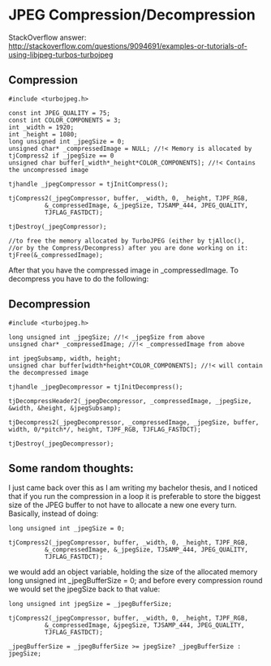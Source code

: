 JPEG Compression/Decompression
==============================


StackOverflow answer:
http://stackoverflow.com/questions/9094691/examples-or-tutorials-of-using-libjpeg-turbos-turbojpeg


Compression
-----------

```
#include <turbojpeg.h>

const int JPEG_QUALITY = 75;
const int COLOR_COMPONENTS = 3;
int _width = 1920;
int _height = 1080;
long unsigned int _jpegSize = 0;
unsigned char* _compressedImage = NULL; //!< Memory is allocated by tjCompress2 if _jpegSize == 0
unsigned char buffer[_width*_height*COLOR_COMPONENTS]; //!< Contains the uncompressed image

tjhandle _jpegCompressor = tjInitCompress();

tjCompress2(_jpegCompressor, buffer, _width, 0, _height, TJPF_RGB,
          &_compressedImage, &_jpegSize, TJSAMP_444, JPEG_QUALITY,
          TJFLAG_FASTDCT);

tjDestroy(_jpegCompressor);

//to free the memory allocated by TurboJPEG (either by tjAlloc(), 
//or by the Compress/Decompress) after you are done working on it:
tjFree(&_compressedImage);
```

After that you have the compressed image in _compressedImage. 
To decompress you have to do the following:

Decompression
-------------

```
#include <turbojpeg.h>

long unsigned int _jpegSize; //!< _jpegSize from above
unsigned char* _compressedImage; //!< _compressedImage from above

int jpegSubsamp, width, height;
unsigned char buffer[width*height*COLOR_COMPONENTS]; //!< will contain the decompressed image

tjhandle _jpegDecompressor = tjInitDecompress();

tjDecompressHeader2(_jpegDecompressor, _compressedImage, _jpegSize, &width, &height, &jpegSubsamp);

tjDecompress2(_jpegDecompressor, _compressedImage, _jpegSize, buffer, width, 0/*pitch*/, height, TJPF_RGB, TJFLAG_FASTDCT);

tjDestroy(_jpegDecompressor);
```

Some random thoughts:
---------------------

I just came back over this as I am writing my bachelor thesis, 
and I noticed that if you run the compression in a loop it is preferable 
to store the biggest size of the JPEG buffer to not have to allocate a 
new one every turn. Basically, instead of doing:

```
long unsigned int _jpegSize = 0;

tjCompress2(_jpegCompressor, buffer, _width, 0, _height, TJPF_RGB,
          &_compressedImage, &_jpegSize, TJSAMP_444, JPEG_QUALITY,
          TJFLAG_FASTDCT);
```          

we would add an object variable, holding the size of the allocated memory
long unsigned int _jpegBufferSize = 0; and before every compression 
round we would set the jpegSize back to that value:

```
long unsigned int jpegSize = _jpegBufferSize;

tjCompress2(_jpegCompressor, buffer, _width, 0, _height, TJPF_RGB,
          &_compressedImage, &jpegSize, TJSAMP_444, JPEG_QUALITY,
          TJFLAG_FASTDCT);

_jpegBufferSize = _jpegBufferSize >= jpegSize? _jpegBufferSize : jpegSize;
```
